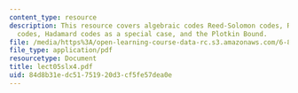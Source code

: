 ```yaml
---
content_type: resource
description: This resource covers algebraic codes Reed-Solomon codes, Reed-Muller
  codes, Hadamard codes as a special case, and the Plotkin Bound.
file: /media/https%3A/open-learning-course-data-rc.s3.amazonaws.com/6-895-essential-coding-theory-fall-2004/84d8b31edc51751920d3cf5fe57dea0e_lect05slx4.pdf
file_type: application/pdf
resourcetype: Document
title: lect05slx4.pdf
uid: 84d8b31e-dc51-7519-20d3-cf5fe57dea0e
---
```

